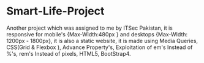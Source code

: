 # Smart-Life-Project
Another project which was assigned to me by ITSec Pakistan, it is responsive for mobile's {Max-Width:480px } and desktops {Max-WIdth: 1200px  - 1800px}, it is also a static website, it is made using Media Queries, CSS(Grid &amp; Flexbox ), Advance Property's, Exploitation of em's Instead of %'s, rem's Instead of pixels, HTML5, BootStrap4. 
